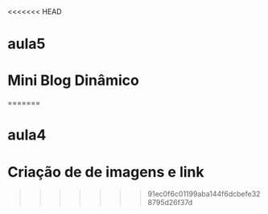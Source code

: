 <<<<<<< HEAD
# aula5
# Mini Blog Dinâmico
=======
# aula4
# Criação de de imagens e link
>>>>>>> 91ec0f6c01199aba144f6dcbefe328795d26f37d

